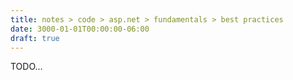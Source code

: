 ```yaml
---
title: notes > code > asp.net > fundamentals > best practices
date: 3000-01-01T00:00:00-06:00
draft: true
---
```


TODO...
